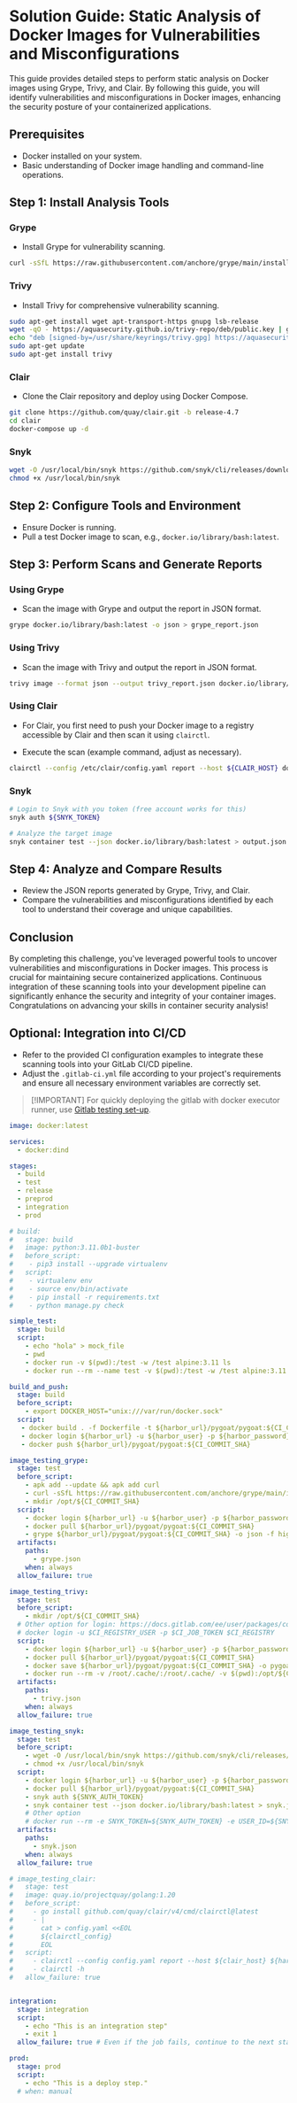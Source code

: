 # Solution Guide: Static Analysis of Docker Images for Vulnerabilities and Misconfigurations

This guide provides detailed steps to perform static analysis on Docker images using Grype, Trivy, and Clair. By following this guide, you will identify vulnerabilities and misconfigurations in Docker images, enhancing the security posture of your containerized applications.

## Prerequisites

- Docker installed on your system.
- Basic understanding of Docker image handling and command-line operations.

## Step 1: Install Analysis Tools

### Grype

- Install Grype for vulnerability scanning.

```bash
curl -sSfL https://raw.githubusercontent.com/anchore/grype/main/install.sh | sh -s -- -b /usr/local/bin
```

### Trivy

- Install Trivy for comprehensive vulnerability scanning.

```bash
sudo apt-get install wget apt-transport-https gnupg lsb-release
wget -qO - https://aquasecurity.github.io/trivy-repo/deb/public.key | gpg --dearmor | sudo tee /usr/share/keyrings/trivy.gpg > /dev/null
echo "deb [signed-by=/usr/share/keyrings/trivy.gpg] https://aquasecurity.github.io/trivy-repo/deb $(lsb_release -sc) main" | sudo tee -a /etc/apt/sources.list.d/trivy.list
sudo apt-get update
sudo apt-get install trivy
```

### Clair

- Clone the Clair repository and deploy using Docker Compose.

```bash
git clone https://github.com/quay/clair.git -b release-4.7
cd clair
docker-compose up -d
```

### Snyk

```bash
wget -O /usr/local/bin/snyk https://github.com/snyk/cli/releases/download/v1.1205.0/snyk-linux
chmod +x /usr/local/bin/snyk
```

## Step 2: Configure Tools and Environment

- Ensure Docker is running.
- Pull a test Docker image to scan, e.g., `docker.io/library/bash:latest`.

## Step 3: Perform Scans and Generate Reports

### Using Grype

- Scan the image with Grype and output the report in JSON format.

```bash
grype docker.io/library/bash:latest -o json > grype_report.json
```

### Using Trivy

- Scan the image with Trivy and output the report in JSON format.

```bash
trivy image --format json --output trivy_report.json docker.io/library/bash:latest
```

### Using Clair

- For Clair, you first need to push your Docker image to a registry accessible by Clair and then scan it using `clairctl`.

- Execute the scan (example command, adjust as necessary).

```bash
clairctl --config /etc/clair/config.yaml report --host ${CLAIR_HOST} docker.io/library/bash:latest
```

### Snyk

```bash
# Login to Snyk with you token (free account works for this)
snyk auth ${SNYK_TOKEN}

# Analyze the target image
snyk container test --json docker.io/library/bash:latest > output.json
```

## Step 4: Analyze and Compare Results

- Review the JSON reports generated by Grype, Trivy, and Clair.
- Compare the vulnerabilities and misconfigurations identified by each tool to understand their coverage and unique capabilities.

## Conclusion

By completing this challenge, you've leveraged powerful tools to uncover vulnerabilities and misconfigurations in Docker images. This process is crucial for maintaining secure containerized applications. Continuous integration of these scanning tools into your development pipeline can significantly enhance the security and integrity of your container images. Congratulations on advancing your skills in container security analysis!

## Optional: Integration into CI/CD

- Refer to the provided CI configuration examples to integrate these scanning tools into your GitLab CI/CD pipeline.
- Adjust the `.gitlab-ci.yml` file according to your project's requirements and ensure all necessary environment variables are correctly set.

> \[!IMPORTANT\]
> For quickly deploying the gitlab with docker executor runner, use [Gitlab testing set-up](../../../environment/gitlab/README.md).

```yaml
image: docker:latest

services:
  - docker:dind

stages:
  - build
  - test
  - release
  - preprod
  - integration
  - prod

# build:
#   stage: build
#   image: python:3.11.0b1-buster
#   before_script:
#    - pip3 install --upgrade virtualenv
#   script:
#    - virtualenv env
#    - source env/bin/activate
#    - pip install -r requirements.txt
#    - python manage.py check

simple_test:
  stage: build
  script:
    - echo "hola" > mock_file
    - pwd
    - docker run -v $(pwd):/test -w /test alpine:3.11 ls
    - docker run --rm --name test -v $(pwd):/test -w /test alpine:3.11 cat mock_file

build_and_push:
  stage: build
  before_script:
    - export DOCKER_HOST="unix:///var/run/docker.sock"
  script:
   - docker build . -f Dockerfile -t ${harbor_url}/pygoat/pygoat:${CI_COMMIT_SHA}
   - docker login ${harbor_url} -u ${harbor_user} -p ${harbor_password}
   - docker push ${harbor_url}/pygoat/pygoat:${CI_COMMIT_SHA}

image_testing_grype:
  stage: test
  before_script:
    - apk add --update && apk add curl
    - curl -sSfL https://raw.githubusercontent.com/anchore/grype/main/install.sh | sh -s -- -b /usr/local/bin
    - mkdir /opt/${CI_COMMIT_SHA}
  script:
    - docker login ${harbor_url} -u ${harbor_user} -p ${harbor_password}
    - docker pull ${harbor_url}/pygoat/pygoat:${CI_COMMIT_SHA}
    - grype ${harbor_url}/pygoat/pygoat:${CI_COMMIT_SHA} -o json -f high > grype.json
  artifacts:
    paths:
      - grype.json
    when: always
  allow_failure: true

image_testing_trivy:
  stage: test
  before_script:
    - mkdir /opt/${CI_COMMIT_SHA}
  # Other option for login: https://docs.gitlab.com/ee/user/packages/container_registry/authenticate_with_container_registry.html#use-gitlab-cicd-to-authenticate
  # docker login -u $CI_REGISTRY_USER -p $CI_JOB_TOKEN $CI_REGISTRY
  script:
    - docker login ${harbor_url} -u ${harbor_user} -p ${harbor_password}
    - docker pull ${harbor_url}/pygoat/pygoat:${CI_COMMIT_SHA}
    - docker save ${harbor_url}/pygoat/pygoat:${CI_COMMIT_SHA} -o pygoat.tar
    - docker run --rm -v /root/.cache/:/root/.cache/ -v $(pwd):/opt/${CI_COMMIT_SHA} aquasec/trivy:0.49.1 image --input /opt/${CI_COMMIT_SHA}/pygoat.tar -f json 1> trivy.json
  artifacts:
    paths:
      - trivy.json
    when: always
  allow_failure: true

image_testing_snyk:
  stage: test
  before_script:
    - wget -O /usr/local/bin/snyk https://github.com/snyk/cli/releases/download/v1.1205.0/snyk-linux
    - chmod +x /usr/local/bin/snyk
  script:
    - docker login ${harbor_url} -u ${harbor_user} -p ${harbor_password}
    - docker pull ${harbor_url}/pygoat/pygoat:${CI_COMMIT_SHA}
    - snyk auth ${SNYK_AUTH_TOKEN}
    - snyk container test --json docker.io/library/bash:latest > snyk.json
    # Other option
    # docker run --rm -e SNYK_TOKEN=${SNYK_AUTH_TOKEN} -e USER_ID=${SNYK_USER} -e SNYK_REGISTRY_USERNAME=${harbor_user} -e SNYK_REGISTRY_PASSWORD=${harbor_password} -v "$(pwd):/project" snyk/snyk-cli:docker container test --json ${harbor_url}/pygoat/pygoat:${CI_COMMIT_SHA} 1> snyk-output.json
  artifacts:
    paths:
      - snyk.json
    when: always
  allow_failure: true

# image_testing_clair:
#   stage: test
#   image: quay.io/projectquay/golang:1.20
#   before_script:
#     - go install github.com/quay/clair/v4/cmd/clairctl@latest
#     - |
#       cat > config.yaml <<EOL
#       ${clairctl_config}
#       EOL
#   script:
#     - clairctl --config config.yaml report --host ${clair_host} ${harbor_url}/pygoat/pygoat:${CI_COMMIT_SHA}
#     - clairctl -h
#   allow_failure: true


integration:
  stage: integration
  script:
    - echo "This is an integration step"
    - exit 1
  allow_failure: true # Even if the job fails, continue to the next stages

prod:
  stage: prod
  script:
    - echo "This is a deploy step."
  # when: manual
```
